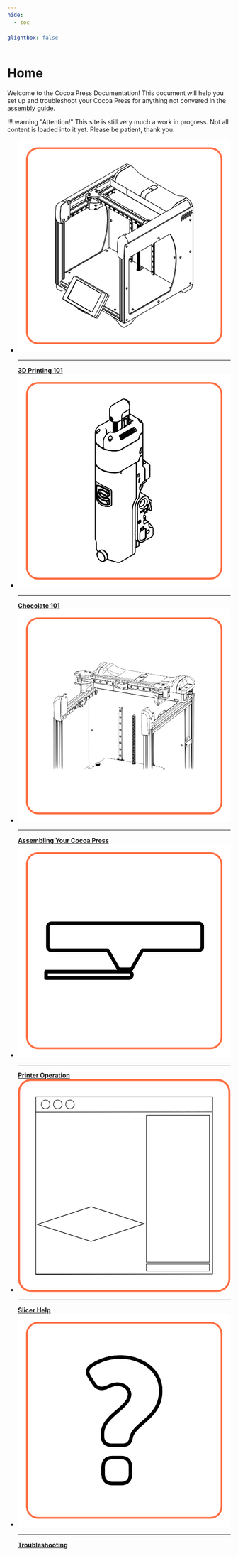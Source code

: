 ```yaml
---
hide:
  - toc

glightbox: false
---
```


# Home

Welcome to the Cocoa Press Documentation!  This document will help you set up and troubleshoot your Cocoa Press for anything not convered in the [assembly guide](https://www.cocoapress.com/assemblyguide).

!!! warning "Attention!"
    This site is still very much a work in progress.  Not all content is loaded into it yet.  Please be patient, thank you.

<div class="grid cards" style="grid-template-columns: repeat(auto-fit,minmax(12rem,1fr));">
<ul>
<li><a href="/101/"><img src="img/homepage/frame.svg" alt="Isometric view of the frame of the Cocoa Press printer, with no extruder attached."/><hr><strong>3D Printing 101</strong></a></li>
<li><a href="/Chocolate/Types.html"><img src="img/homepage/extruder.svg" alt="Isometric view of the extruder of the Cocoa Press printer."/><hr><strong>Chocolate 101</strong></a></li>
<li><a href="/Assembly/"><img src="img/homepage/frame_docs_assembly.svg" alt="Isometric view of the frame of the Cocoa Press printer, with no extruder attached."/><hr><strong>Assembling Your Cocoa Press</strong></a></li>
<li><a href="/Printer/"><img src="img/homepage/frame_docs_operation.svg" alt="Isometric view of the frame of the Cocoa Press printer, with no extruder attached."/><hr><strong>Printer Operation</strong></a></li>
<li><a href="101/Slicer.html"><img src="img/homepage/slicer.svg" alt="Artist's interpration of the PrusaSlicer window."><hr><strong>Slicer Help</strong></a></li>
<li><a href="/Troubleshooting/"><img src="img/homepage/frame_docs_troubleshoot.svg" alt="Artist's interpration of the PrusaSlicer window."><hr><strong>Troubleshooting</strong></a></li>
</ul>
</div>

